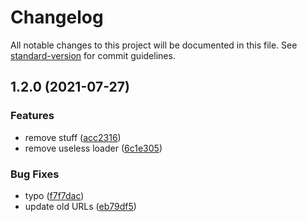 # Changelog

All notable changes to this project will be documented in this file. See [standard-version](https://github.com/conventional-changelog/standard-version) for commit guidelines.

## 1.2.0 (2021-07-27)


### Features

* remove stuff ([acc2316](https://github.com/TurboCheetah/iTurbo/commit/acc2316e6ea26805aa474277e63ce7b6e687de4e))
* remove useless loader ([6c1e305](https://github.com/TurboCheetah/iTurbo/commit/6c1e305bf5733eab1a791c49cdf8cd8e5dd71384))


### Bug Fixes

* typo ([f7f7dac](https://github.com/TurboCheetah/iTurbo/commit/f7f7dac06848c8343262c97a70ddb72d5277fc36))
* update old URLs ([eb79df5](https://github.com/TurboCheetah/iTurbo/commit/eb79df5ceaefec8e81e21a611342abeb38301ea2))
